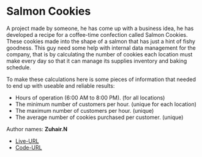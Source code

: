 # Salmon Cookies

A project made by someone, he has come up with a business idea, he has developed a recipe for a coffee-time confection called Salmon Cookies. These cookies made into the shape of a salmon that has just a hint of fishy goodness. This guy need some help with internal data management for the company, that is by calculating the number of cookies each location must make every day so that it can manage its supplies inventory and baking schedule.

To make these calculations here is some pieces of information that needed to end up with useable and reliable results:

- Hours of operation (6:00 AM to 8:00 PM). (for all locations)
- The minimum number of customers per hour. (unique for each location)
- The maximum number of customers per hour. (unique)
- The average number of cookies purchased per customer. (unique)


Author names: **Zuhair.N**

- [Live-URL](https://zuhairnawasrah.github.io/cookie-stand/)
- [Code-URL](https://github.com/ZuhairNawasrah/cookie-stand)
